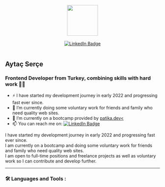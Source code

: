 <div id="header" align="center">
  <img src="https://media.giphy.com/media/M9gbBd9nbDrOTu1Mqx/giphy.gif" width="100"/>  
</div>
<br/>
<div id="badges" align="center">
  <a href="www.linked.in/aytacserce/">
    <img src="https://img.shields.io/badge/LinkedIn-blue?style=for-the-badge&logo=linkedin&logoColor=white" alt="LinkedIn Badge"/>
  </a>
</div>
<br/>

## Aytaç Serçe
### Frontend Developer from Turkey, combining skills with hard work :man_technologist:

- ⚡ I have started my development journey in early 2022 and progressing fast ever since.
- 🔭 I’m currently doing some voluntary work for friends and family who need quality web sites.
- 🌱 I’m currently on a bootcamp provided by <a href="https://www.patika.dev/">patika.dev<<a/>
- 📫 You can reach me on: <a href="www.linked.in/aytacserce/">
    <img src="https://img.shields.io/badge/LinkedIn-blue?style=for-the-badge&logo=linkedin&logoColor=white" alt="LinkedIn Badge"/>
  </a>


I have started my development journey in early 2022 and progressing fast ever since.<br/>
I am currently on a bootcamp and doing some voluntary work for friends and family who need quality web sites.<br/>
I am open to full-time positions and freelance projects as well as voluntary work so I can contribute and develop further.<br/>

---

### :hammer_and_wrench: Languages and Tools :

<!--
**cptsprrw/cptsprrw** is a ✨ _special_ ✨ repository because its `README.md` (this file) appears on your GitHub profile.

Here are some ideas to get you started:

- 🔭 I’m currently working on ...
- 🌱 I’m currently learning ...
- 👯 I’m looking to collaborate on ...
- 🤔 I’m looking for help with ...
- 💬 Ask me about ...
- 📫 How to reach me: ...
- 😄 Pronouns: ...
- ⚡ Fun fact: ...
-->
